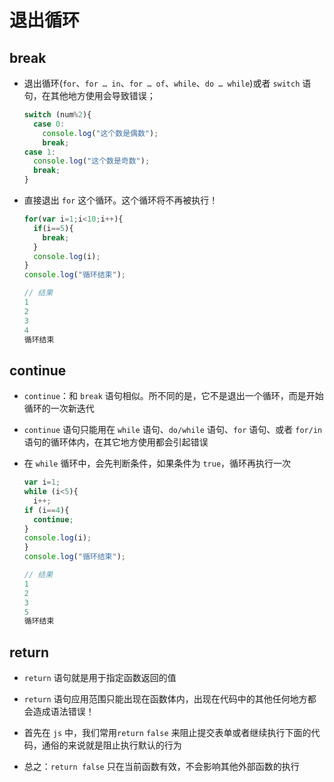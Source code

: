 # 退出循环

## break

+ 退出循环(`for`、`for … in`、`for … of`、`while`、`do … while`)或者 `switch` 语句，在其他地方使用会导致错误；

    ```js
    switch (num%2){
      case 0:
        console.log("这个数是偶数");
        break;
    case 1:
      console.log("这个数是奇数");
      break;
    }
    ```

+ 直接退出 `for` 这个循环。这个循环将不再被执行！

    ```js
    for(var i=1;i<10;i++){
      if(i==5){
        break;
      }
      console.log(i);
    }
    console.log("循环结束");

    // 结果
    1
    2
    3
    4
    循环结束
    ```

## continue

+ `continue`：和 `break` 语句相似。所不同的是，它不是退出一个循环，而是开始循环的一次新迭代

+ `continue` 语句只能用在 `while` 语句、`do/while` 语句、`for` 语句、或者 `for/in` 语句的循环体内，在其它地方使用都会引起错误

+ 在 `while` 循环中，会先判断条件，如果条件为 `true`，循环再执行一次

    ```js
    var i=1;
    while (i<5){
      i++;
    if (i==4){
      continue;
    }
    console.log(i);
    }
    console.log("循环结束");

    // 结果
    1
    2
    3
    5
    循环结束
    ```

## return

+ `return` 语句就是用于指定函数返回的值

+ `return` 语句应用范围只能出现在函数体内，出现在代码中的其他任何地方都会造成语法错误！

+ 首先在 `js` 中，我们常用`return` `false` 来阻止提交表单或者继续执行下面的代码，通俗的来说就是阻止执行默认的行为

+ 总之：`return false` 只在当前函数有效，不会影响其他外部函数的执行
